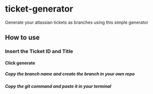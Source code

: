 # ticket-generator
Generate your atlassian tickets as branches using this simple generator

## How to use

### Insert the **Ticket ID** and **Title**

#### Click generate

##### Copy the branch name and create the branch in your own repo

##### Copy the git command and paste it in your terminal